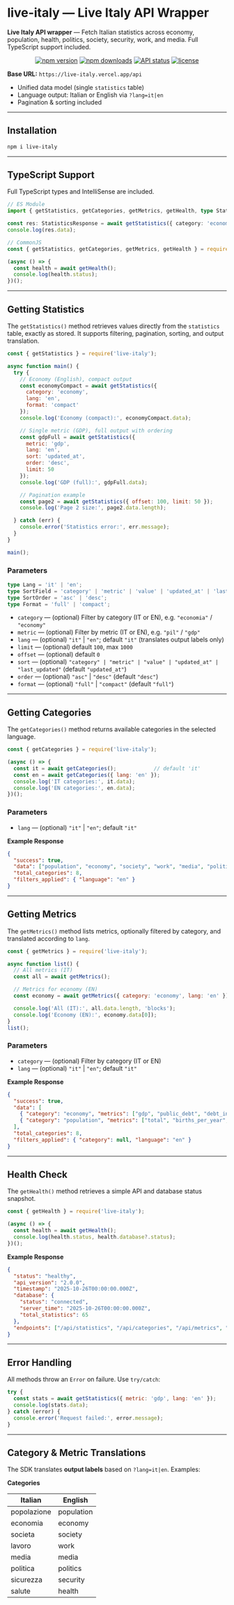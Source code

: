 # live-italy — Live Italy API Wrapper

**Live Italy API wrapper** — Fetch Italian statistics across economy, population, health, politics, society, security, work, and media. Full TypeScript support included.

<div align="center">
  <p>
    <a href="https://www.npmjs.com/package/live-italy"><img src="https://img.shields.io/npm/v/live-italy.svg?logo=npm&style=for-the-badge" alt="npm version" /></a>
    <a href="https://www.npmjs.com/package/live-italy"><img src="https://img.shields.io/npm/dt/live-italy.svg?style=for-the-badge" alt="npm downloads" /></a>
    <a href="https://live-italy.vercel.app"><img src="https://img.shields.io/website?url=https%3A%2F%2Flive-italy.vercel.app&style=for-the-badge" alt="API status" /></a>
    <a href="https://github.com/yourusername/live-italy"><img src="https://img.shields.io/github/license/yourusername/live-italy?style=for-the-badge" alt="license" /></a>
  </p>
</div>

**Base URL:** `https://live-italy.vercel.app/api`

* Unified data model (single `statistics` table)
* Language output: Italian or English via `?lang=it|en`
* Pagination & sorting included

---

## Installation

```sh
npm i live-italy
```

---

## TypeScript Support

Full TypeScript types and IntelliSense are included.

```ts
// ES Module
import { getStatistics, getCategories, getMetrics, getHealth, type StatisticsResponse } from 'live-italy';

const res: StatisticsResponse = await getStatistics({ category: 'economy', lang: 'en', format: 'compact' });
console.log(res.data);
```

```js
// CommonJS
const { getStatistics, getCategories, getMetrics, getHealth } = require('live-italy');

(async () => {
  const health = await getHealth();
  console.log(health.status);
})();
```

---

## Getting Statistics

The `getStatistics()` method retrieves values directly from the `statistics` table, exactly as stored. It supports filtering, pagination, sorting, and output translation.

```js
const { getStatistics } = require('live-italy');

async function main() {
  try {
    // Economy (English), compact output
    const economyCompact = await getStatistics({
      category: 'economy',
      lang: 'en',
      format: 'compact'
    });
    console.log('Economy (compact):', economyCompact.data);

    // Single metric (GDP), full output with ordering
    const gdpFull = await getStatistics({
      metric: 'gdp',
      lang: 'en',
      sort: 'updated_at',
      order: 'desc',
      limit: 50
    });
    console.log('GDP (full):', gdpFull.data);

    // Pagination example
    const page2 = await getStatistics({ offset: 100, limit: 50 });
    console.log('Page 2 size:', page2.data.length);

  } catch (err) {
    console.error('Statistics error:', err.message);
  }
}

main();
```

### Parameters

```ts
type Lang = 'it' | 'en';
type SortField = 'category' | 'metric' | 'value' | 'updated_at' | 'last_updated';
type SortOrder = 'asc' | 'desc';
type Format = 'full' | 'compact';
```

* `category` — (optional) Filter by category (IT or EN), e.g. `"economia"` / `"economy"`
* `metric` — (optional) Filter by metric (IT or EN), e.g. `"pil"` / `"gdp"`
* `lang` — (optional) `"it"` | `"en"`; default `"it"` (translates output labels only)
* `limit` — (optional) default `100`, max `1000`
* `offset` — (optional) default `0`
* `sort` — (optional) `"category" | "metric" | "value" | "updated_at" | "last_updated"` (default `"updated_at"`)
* `order` — (optional) `"asc"` | `"desc"` (default `"desc"`)
* `format` — (optional) `"full"` | `"compact"` (default `"full"`)

---

## Getting Categories

The `getCategories()` method returns available categories in the selected language.

```js
const { getCategories } = require('live-italy');

(async () => {
  const it = await getCategories();            // default 'it'
  const en = await getCategories({ lang: 'en' });
  console.log('IT categories:', it.data);
  console.log('EN categories:', en.data);
})();
```

### Parameters

* `lang` — (optional) `"it"` | `"en"`; default `"it"`

**Example Response**

```json
{
  "success": true,
  "data": ["population", "economy", "society", "work", "media", "politics", "security", "health"],
  "total_categories": 8,
  "filters_applied": { "language": "en" }
}
```

---

## Getting Metrics

The `getMetrics()` method lists metrics, optionally filtered by category, and translated according to `lang`.

```js
const { getMetrics } = require('live-italy');

async function list() {
  // All metrics (IT)
  const all = await getMetrics();

  // Metrics for economy (EN)
  const economy = await getMetrics({ category: 'economy', lang: 'en' });

  console.log('All (IT):', all.data.length, 'blocks');
  console.log('Economy (EN):', economy.data[0]);
}
list();
```

### Parameters

* `category` — (optional) Filter by category (IT or EN)
* `lang` — (optional) `"it"` | `"en"`; default `"it"`

**Example Response**

```json
{
  "success": true,
  "data": [
    { "category": "economy", "metrics": ["gdp", "public_debt", "debt_interest", "tax_evasion", "wealthy", "poor"] },
    { "category": "population", "metrics": ["total", "births_per_year", "deaths_per_year", "immigrants_per_year", "emigrants_per_year", "total_immigrants", "births_today", "deaths_today", "current_population"] }
  ],
  "total_categories": 8,
  "filters_applied": { "category": null, "language": "en" }
}
```

---

## Health Check

The `getHealth()` method retrieves a simple API and database status snapshot.

```js
const { getHealth } = require('live-italy');

(async () => {
  const health = await getHealth();
  console.log(health.status, health.database?.status);
})();
```

**Example Response**

```json
{
  "status": "healthy",
  "api_version": "2.0.0",
  "timestamp": "2025-10-26T00:00:00.000Z",
  "database": {
    "status": "connected",
    "server_time": "2025-10-26T00:00:00.000Z",
    "total_statistics": 65
  },
  "endpoints": ["/api/statistics", "/api/categories", "/api/metrics", "/api/health"]
}
```

---

## Error Handling

All methods throw an `Error` on failure. Use `try/catch`:

```js
try {
  const stats = await getStatistics({ metric: 'gdp', lang: 'en' });
  console.log(stats.data);
} catch (error) {
  console.error('Request failed:', error.message);
}
```

---

## Category & Metric Translations

The SDK translates **output labels** based on `?lang=it|en`.
Examples:

**Categories**

| Italian     | English    |
| ----------- | ---------- |
| popolazione | population |
| economia    | economy    |
| societa     | society    |
| lavoro      | work       |
| media       | media      |
| politica    | politics   |
| sicurezza   | security   |
| salute      | health     |
